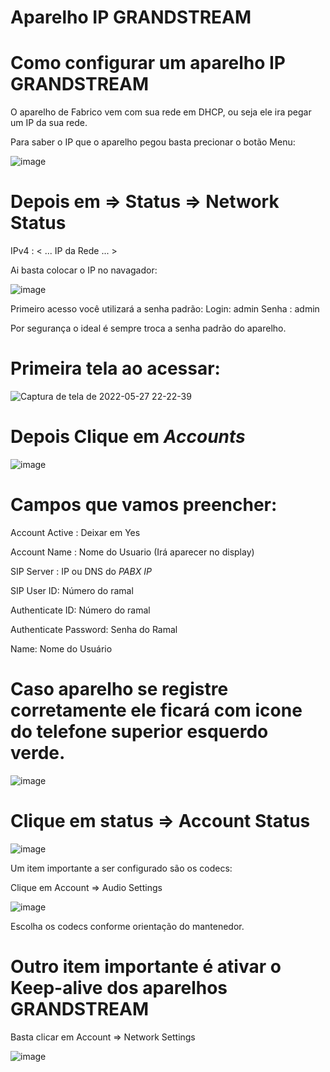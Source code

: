 # Aparelho IP GRANDSTREAM
# Como configurar um aparelho IP GRANDSTREAM

O aparelho de Fabrico vem com sua rede em DHCP, ou seja ele ira pegar um IP da sua rede.

Para saber o IP que o aparelho pegou basta precionar o botão Menu: 

![image](https://user-images.githubusercontent.com/102430464/170803976-13ab892c-fb19-488d-b4b1-9c1e2f74c156.png)


# Depois em => Status => Network Status 

IPv4 : < ... IP da Rede ... >
  
Ai basta colocar o IP no navagador:
  

![image](https://user-images.githubusercontent.com/102430464/170804100-7b551a42-9928-4316-ac84-5dc09d25fb21.png)


Primeiro acesso você utilizará a senha padrão:
Login: admin
Senha : admin

Por segurança o ideal é sempre troca a senha padrão do aparelho.
  
  
# Primeira tela ao acessar:
  
 
  
  
  ![Captura de tela de 2022-05-27 22-22-39](https://user-images.githubusercontent.com/102430464/170804284-4f74493c-4716-40ba-bce0-070507c508a5.jpg)


  
 # Depois Clique em *Accounts*
 
 ![image](https://user-images.githubusercontent.com/102430464/170804418-1a83824a-23f5-4b31-9721-6ff66fb69fa7.png)


# Campos que vamos preencher:


Account Active : Deixar em Yes

Account Name : Nome do Usuario (Irá aparecer no display)

SIP Server : IP ou DNS do *PABX IP*

SIP User ID: Número do ramal

Authenticate ID: Número do ramal 

Authenticate Password: Senha do Ramal

Name: Nome do Usuário 

# Caso aparelho se registre corretamente ele ficará com icone do telefone superior esquerdo verde.


![image](https://user-images.githubusercontent.com/102430464/170804762-cea9776a-d59a-422f-8b60-fcd221e50fe9.png)


# Clique em status => Account Status


![image](https://user-images.githubusercontent.com/102430464/170804831-998fdcfa-a11e-4e3a-94d6-20b1a16762ab.png)


Um item importante a ser configurado são os codecs:

Clique em Account => Audio Settings 


![image](https://user-images.githubusercontent.com/102430464/170804982-f583c358-294d-42cf-a1ee-e691632d826e.png)


Escolha os codecs conforme orientação do mantenedor.


# Outro item importante é ativar o Keep-alive dos aparelhos GRANDSTREAM


Basta clicar em Account => Network Settings



![image](https://user-images.githubusercontent.com/102430464/170805046-034b50f1-9af6-4498-ad06-d4d7bbbfb75d.png)







 
 
 
 
 
 
 
 
 
